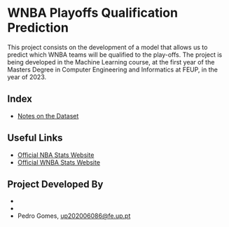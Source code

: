 # WNBA Playoffs Qualification Prediction
This project consists on the development of a model that allows us to predict which WNBA teams will be qualified to the play-offs. The project is being developed in the Machine Learning course, at the first year of the Masters Degree in Computer Engineering and Informatics at FEUP, in the year of 2023.
## Index
- [Notes on the Dataset](data_notes.md)
## Useful Links
- [Official NBA Stats Website](https://www.nba.com/stats)
- [Official WNBA Stats Website](https://stats.wnba.com/)
## Project Developed By
-
-
- Pedro Gomes, up202006086@fe.up.pt
